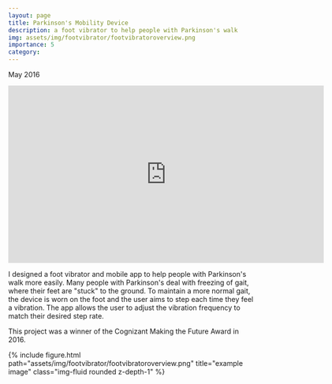 ```yaml
---
layout: page
title: Parkinson's Mobility Device
description: a foot vibrator to help people with Parkinson's walk
img: assets/img/footvibrator/footvibratoroverview.png
importance: 5
category:
---
```

May 2016

<p align="center">
<iframe src="https://player.vimeo.com/video/161125752?h=82dcc7a4a4" width="640" height="360" frameborder="0" allow="autoplay; fullscreen; picture-in-picture" allowfullscreen></iframe>
</p>

I designed a foot vibrator and mobile app to help people with Parkinson's walk more easily. 
Many people with Parkinson's deal with freezing of gait, where their feet are "stuck" to the ground. 
To maintain a more normal gait, the device is worn on the foot and the user aims to step each time they feel a vibration.
The app allows the user to adjust the vibration frequency to match their desired step rate.

This project was a winner of the Cognizant Making the Future Award in 2016.

<div class="row">
    <div class="col-sm-6 mt-3 mt-md-0 mx-auto d-block">
        {% include figure.html path="assets/img/footvibrator/footvibratoroverview.png" title="example image" class="img-fluid rounded z-depth-1" %}
    </div>
</div>
